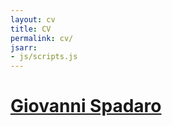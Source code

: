 ```yaml
---
layout: cv
title: CV
permalink: cv/
jsarr:
- js/scripts.js
---
```

<h1 id="cv-title"><a href="{{ site.url }}">Giovanni Spadaro</a></h1>
